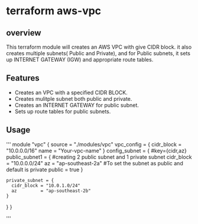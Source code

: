 # terraform aws-vpc

## overview

This terraform module will creates an AWS VPC with give CIDR block. it also creates multiple subnets( Public and Private), and for Public subnets, it sets up INTERNET GATEWAY (IGW) and appropriate route tables.

## Features

- Creates an VPC with a specified CIDR BLOCK.
- Creates mulitple subnet both public and private.
- Creates an INTERNET GATEWAY for public subnet.
- Sets up route tables for public subnets.

## Usage
'''
module "vpc" {
  source = "./modules/vpc"
  vpc_config = {
    cidr_block = "10.0.0.0/16"
    name       = "Your-vpc-name"
  }
  config_subnet = {
    #key={cidr,az}
    public_subnet1 = {                     #creating 2 public subnet and 1 private subnet
      cidr_block = "10.0.0.0/24"
      az         = "ap-southeast-2a"
      #To set the subnet as public and default is private
      public     = true
    }
    
    private_subnet = {
      cidr_block = "10.0.1.0/24"
      az         = "ap-southeast-2b"
    }

  }
}

'''
